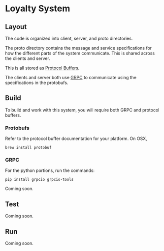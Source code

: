 # Loyalty System

## Layout

The code is organized into client, server, and proto directories.

The proto directory contains the message and service specifications for how the different parts of the system communicate. This is shared across the clients and server.

This is all stored as [Protocol Buffers](https://developers.google.com/protocol-buffers/).

The clients and server both use [GRPC](http://www.grpc.io/) to communicate using the specifications in the protobufs.


## Build

To build and work with this system, you will require both GRPC and protocol buffers.

### Protobufs
Refer to the protocol buffer documentation for your platform. On OSX, 
```
brew install protobuf
```

### GRPC
For the python portions, run the commands:

```
pip install grpcio grpcio-tools
```
Coming soon.

## Test
Coming soon.

## Run
Coming soon.
